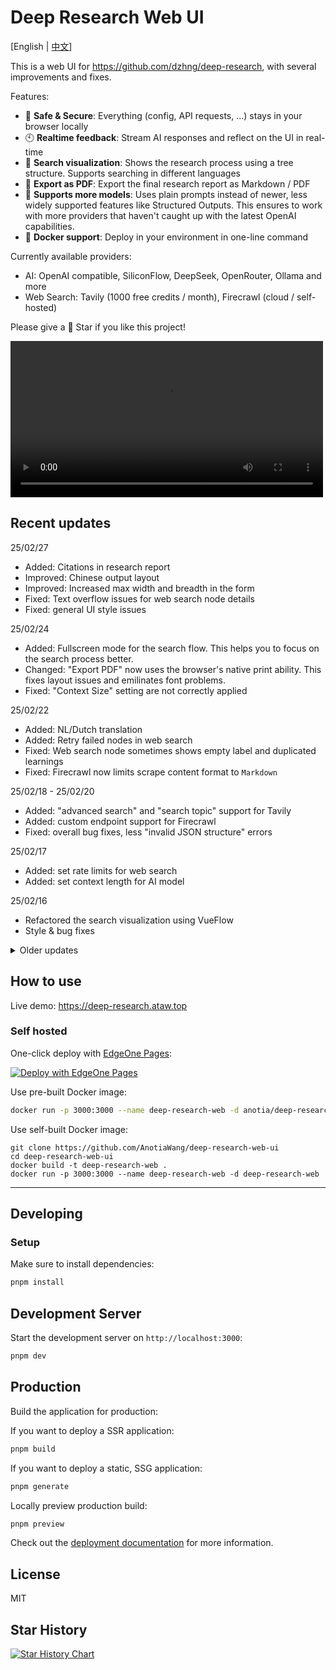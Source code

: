# Deep Research Web UI

[English | [中文](README_zh.md)]

This is a web UI for https://github.com/dzhng/deep-research, with several improvements and fixes.

Features:

- 🚀 **Safe & Secure**: Everything (config, API requests, ...) stays in your browser locally
- 🕙 **Realtime feedback**: Stream AI responses and reflect on the UI in real-time
- 🌳 **Search visualization**: Shows the research process using a tree structure. Supports searching in different languages
- 📄 **Export as PDF**: Export the final research report as Markdown / PDF
- 🤖 **Supports more models**: Uses plain prompts instead of newer, less widely supported features like Structured Outputs. This ensures to work with more providers that haven't caught up with the latest OpenAI capabilities.
- 🐳 **Docker support**: Deploy in your environment in one-line command

Currently available providers:

- AI: OpenAI compatible, SiliconFlow, DeepSeek, OpenRouter, Ollama and more
- Web Search: Tavily (1000 free credits / month), Firecrawl (cloud / self-hosted)

Please give a 🌟 Star if you like this project!

<video width="500" src="https://github.com/user-attachments/assets/8f9baa43-a74e-4613-aebb-1bcc29a686f0" controls></video>

## Recent updates

25/02/27

- Added: Citations in research report
- Improved: Chinese output layout
- Improved: Increased max width and breadth in the form
- Fixed: Text overflow issues for web search node details
- Fixed: general UI style issues

25/02/24

- Added: Fullscreen mode for the search flow. This helps you to focus on the search process better.
- Changed: "Export PDF" now uses the browser's native print ability. This fixes layout issues and emilinates font problems.
- Fixed: "Context Size" setting are not correctly applied

25/02/22

- Added: NL/Dutch translation
- Added: Retry failed nodes in web search
- Fixed: Web search node sometimes shows empty label and duplicated learnings
- Fixed: Firecrawl now limits scrape content format to `Markdown`

25/02/18 - 25/02/20

- Added: "advanced search" and "search topic" support for Tavily
- Added: custom endpoint support for Firecrawl
- Fixed: overall bug fixes, less "invalid JSON structure" errors

25/02/17

- Added: set rate limits for web search
- Added: set context length for AI model

25/02/16

- Refactored the search visualization using VueFlow
- Style & bug fixes

<details>
<summary>Older updates</summary>

25/02/15

- Added AI providers DeepSeek, OpenRouter and Ollama; Added web search provider Firecrawl
- Supported checking project updates
- Supported regenerating reports
- General fixes

25/02/14

- Supported reasoning models like DeepSeek R1
- Improved compatibility with more models & error handling

25/02/13

- Significantly reduced bundle size
- Supported searching in different languages
- Added Docker support
- Fixed "export as PDF" issues
</details>

## How to use

Live demo: <a href="https://deep-research.ataw.top" target="_blank">https://deep-research.ataw.top</a>

### Self hosted

One-click deploy with [EdgeOne Pages](https://edgeone.ai/products/pages):

[![Deploy with EdgeOne Pages](https://cdnstatic.tencentcs.com/edgeone/pages/deploy.svg)](https://edgeone.ai/pages/new?from=github&template=https://github.com/AnotiaWang/deep-research-web-ui&from=github)

Use pre-built Docker image:

```bash
docker run -p 3000:3000 --name deep-research-web -d anotia/deep-research-web:latest
```

Use self-built Docker image:

```
git clone https://github.com/AnotiaWang/deep-research-web-ui
cd deep-research-web-ui
docker build -t deep-research-web .
docker run -p 3000:3000 --name deep-research-web -d deep-research-web
```

---

## Developing

### Setup

Make sure to install dependencies:

```bash
pnpm install
```

## Development Server

Start the development server on `http://localhost:3000`:

```bash
pnpm dev
```

## Production

Build the application for production:

If you want to deploy a SSR application:

```bash
pnpm build
```

If you want to deploy a static, SSG application:

```bash
pnpm generate
```

Locally preview production build:

```bash
pnpm preview
```

Check out the [deployment documentation](https://nuxt.com/docs/getting-started/deployment) for more information.

## License

MIT

## Star History

[![Star History Chart](https://api.star-history.com/svg?repos=AnotiaWang/deep-research-web-ui&type=Date)](https://star-history.com/#AnotiaWang/deep-research-web-ui&Date)
